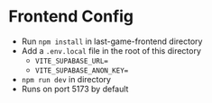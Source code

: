 # Frontend Config
- Run `npm install` in last-game-frontend directory
- Add a `.env.local` file in the root of this directory
    - `VITE_SUPABASE_URL=`
    - `VITE_SUPABASE_ANON_KEY=`
- `npm run dev` in directory
- Runs on port 5173 by default
